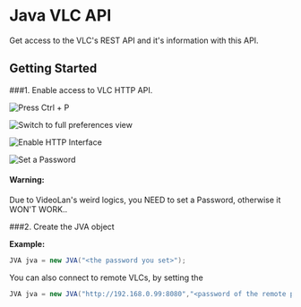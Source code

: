 # Java VLC API

Get access to the VLC's REST API and it's information with this API.

## Getting Started

###1. Enable access to VLC HTTP API.

![Press Ctrl + P](https://i.imgur.com/qq37LW3.png)

![Switch to full preferences view](https://i.imgur.com/VSaU7Sq.png)

![Enable HTTP Interface](https://i.imgur.com/hXaWAi6.png)

![Set a Password](https://i.imgur.com/ZbfFDxv.png)

#### Warning:
Due to VideoLan's weird logics, you NEED to set a Password, otherwise it WON'T WORK..

###2. Create the JVA object

**Example:**

````java
JVA jva = new JVA("<the password you set>");
````

You can also connect to remote VLCs, by setting the 

````java
JVA jva = new JVA("http://192.168.0.99:8080","<password of the remote player>");
````
